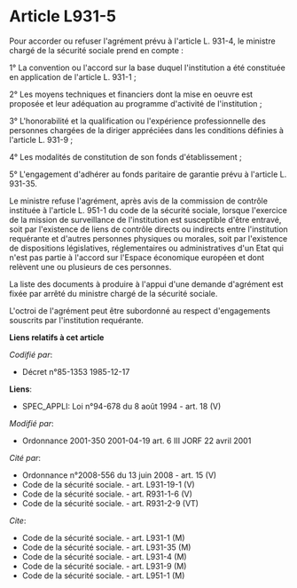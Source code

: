 # Article L931-5

Pour accorder ou refuser l'agrément prévu à l'article L. 931-4, le ministre chargé de la sécurité sociale prend en compte :

1° La convention ou l'accord sur la base duquel l'institution a été constituée en application de l'article L. 931-1 ;

2° Les moyens techniques et financiers dont la mise en oeuvre est proposée et leur adéquation au programme d'activité de
l'institution ;

3° L'honorabilité et la qualification ou l'expérience professionnelle des personnes chargées de la diriger appréciées dans
les conditions définies à l'article L. 931-9 ;

4° Les modalités de constitution de son fonds d'établissement ;

5° L'engagement d'adhérer au fonds paritaire de garantie prévu à l'article L. 931-35.

Le ministre refuse l'agrément, après avis de la commission de contrôle instituée à l'article L. 951-1 du code de la sécurité
sociale, lorsque l'exercice de la mission de surveillance de l'institution est susceptible d'être entravé, soit par
l'existence de liens de contrôle directs ou indirects entre l'institution requérante et d'autres personnes physiques ou
morales, soit par l'existence de dispositions législatives, réglementaires ou administratives d'un Etat qui n'est pas partie
à l'accord sur l'Espace économique européen et dont relèvent une ou plusieurs de ces personnes.

La liste des documents à produire à l'appui d'une demande d'agrément est fixée par arrêté du ministre chargé de la sécurité
sociale.

L'octroi de l'agrément peut être subordonné au respect d'engagements souscrits par l'institution requérante.

**Liens relatifs à cet article**

_Codifié par_:

  - Décret n°85-1353 1985-12-17

**Liens**:

  - SPEC_APPLI: Loi n°94-678 du 8 août 1994 - art. 18 (V)

_Modifié par_:

  - Ordonnance 2001-350 2001-04-19 art. 6 III JORF 22 avril 2001

_Cité par_:

  - Ordonnance n°2008-556 du 13 juin 2008 - art. 15 (V)
  - Code de la sécurité sociale. - art. L931-19-1 (V)
  - Code de la sécurité sociale. - art. R931-1-6 (V)
  - Code de la sécurité sociale. - art. R931-2-9 (VT)

_Cite_:

  - Code de la sécurité sociale. - art. L931-1 (M)
  - Code de la sécurité sociale. - art. L931-35 (M)
  - Code de la sécurité sociale. - art. L931-4 (M)
  - Code de la sécurité sociale. - art. L931-9 (M)
  - Code de la sécurité sociale. - art. L951-1 (M)
